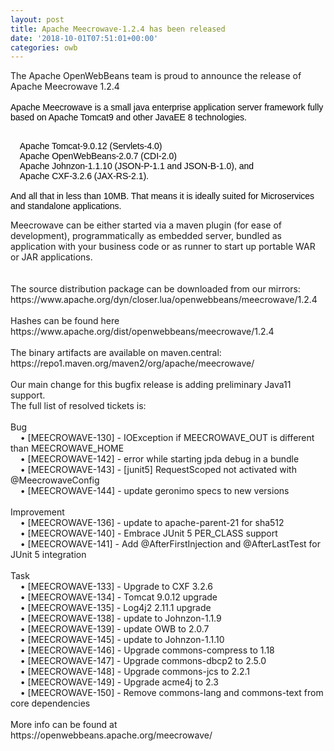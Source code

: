 ```yaml
---
layout: post
title: Apache Meecrowave-1.2.4 has been released
date: '2018-10-01T07:51:01+00:00'
categories: owb
---
```

The Apache OpenWebBeans team is proud to announce the release of Apache Meecrowave 1.2.4<br /><br /><span style="caret-color: #000000; color: #000000; font-family: Helvetica; font-size: 14px; font-style: normal; font-variant-caps: normal; font-weight: normal; letter-spacing: normal; text-align: start; text-indent: 0px; text-transform: none; white-space: normal; word-spacing: 0px; -moz-text-size-adjust: auto; -webkit-text-stroke-width: 0px; text-decoration: none; display: inline !important; float: none;">Apache Meecrowave is a small java enterprise application server framework fully based on Apache Tomcat9 and other JavaEE 8 technologies.</span>
  <div style="caret-color: #000000; color: #000000; font-family: Helvetica; font-size: 14px; font-style: normal; font-variant-caps: normal; font-weight: normal; letter-spacing: normal; text-align: start; text-indent: 0px; text-transform: none; white-space: normal; word-spacing: 0px; -moz-text-size-adjust: auto; -webkit-text-stroke-width: 0px; text-decoration: none;">
    <p><br />&nbsp; &nbsp; Apache Tomcat-9.0.12 (Servlets-4.0)<br />&nbsp; &nbsp; Apache OpenWebBeans-2.0.7 (CDI-2.0)<br />&nbsp; &nbsp; Apache Johnzon-1.1.10 (JSON-P-1.1 and JSON-B-1.0), and<br />&nbsp; &nbsp; Apache CXF-3.2.6 (JAX-RS-2.1).<br /><br />And all that in less than 10MB. That means it is ideally suited for Microservices and standalone applications.</p>
  </div>Meecrowave can be either started via a maven plugin (for ease of development), programmatically as embedded server, bundled as application with your business code or as runner to start up portable WAR or JAR applications.<br /><br /><br />The source distribution package can be downloaded from our mirrors:<br />https://www.apache.org/dyn/closer.lua/openwebbeans/meecrowave/1.2.4<br /><br />Hashes can be found here<br />https://www.apache.org/dist/openwebbeans/meecrowave/1.2.4<br /><br />The binary artifacts are available on maven.central:<br />https://repo1.maven.org/maven2/org/apache/meecrowave/<br /><br />Our main change for this bugfix release is adding preliminary Java11 support.<br />The full list of resolved tickets is:<br /><br />Bug<br />&nbsp;&nbsp; &nbsp;• [MEECROWAVE-130] - IOException if MEECROWAVE_OUT is different than MEECROWAVE_HOME<br />&nbsp;&nbsp; &nbsp;• [MEECROWAVE-142] - error while starting jpda debug in a bundle<br />&nbsp;&nbsp; &nbsp;• [MEECROWAVE-143] - [junit5] RequestScoped not activated with @MeecrowaveConfig<br />&nbsp;&nbsp; &nbsp;• [MEECROWAVE-144] - update geronimo specs to new versions<br /><br />Improvement<br />&nbsp;&nbsp; &nbsp;• [MEECROWAVE-136] - update to apache-parent-21 for sha512<br />&nbsp;&nbsp; &nbsp;• [MEECROWAVE-140] - Embrace JUnit 5 PER_CLASS support<br />&nbsp;&nbsp; &nbsp;• [MEECROWAVE-141] - Add @AfterFirstInjection and @AfterLastTest for JUnit 5 integration<br /><br />Task<br />&nbsp;&nbsp; &nbsp;• [MEECROWAVE-133] - Upgrade to CXF 3.2.6<br />&nbsp;&nbsp; &nbsp;• [MEECROWAVE-134] - Tomcat 9.0.12 upgrade<br />&nbsp;&nbsp; &nbsp;• [MEECROWAVE-135] - Log4j2 2.11.1 upgrade<br />&nbsp;&nbsp; &nbsp;• [MEECROWAVE-138] - update to Johnzon-1.1.9<br />&nbsp;&nbsp; &nbsp;• [MEECROWAVE-139] - update OWB to 2.0.7<br />&nbsp;&nbsp; &nbsp;• [MEECROWAVE-145] - update to Johnzon-1.1.10<br />&nbsp;&nbsp; &nbsp;• [MEECROWAVE-146] - Upgrade commons-compress to 1.18<br />&nbsp;&nbsp; &nbsp;• [MEECROWAVE-147] - Upgrade commons-dbcp2 to 2.5.0<br />&nbsp;&nbsp; &nbsp;• [MEECROWAVE-148] - Upgrade commons-jcs to 2.2.1<br />&nbsp;&nbsp; &nbsp;• [MEECROWAVE-149] - Upgrade acme4j to 2.3<br />&nbsp;&nbsp; &nbsp;• [MEECROWAVE-150] - Remove commons-lang and commons-text from core dependencies<br /><br />More info can be found at<br />https://openwebbeans.apache.org/meecrowave/&nbsp;
